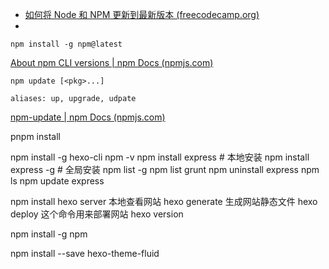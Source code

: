  - [如何将 Node 和 NPM 更新到最新版本 (freecodecamp.org)](https://www.freecodecamp.org/chinese/news/how-to-update-node-and-npm-to-the-latest-version/)
 - 
 
 ```shell
npm install -g npm@latest
```
  [About npm CLI versions | npm Docs (npmjs.com)](https://docs.npmjs.com/about-npm-versions)


```shell
npm update [<pkg>...]

aliases: up, upgrade, udpate
```
 
[npm-update | npm Docs (npmjs.com)](https://docs.npmjs.com/cli/v10/commands/npm-update)


pnpm install

npm install -g hexo-cli
npm -v
npm install express          # 本地安装
npm install express -g   # 全局安装
npm list -g
npm list grunt
npm uninstall express
npm ls
npm update express

npm install
hexo server 本地查看网站
hexo generate 生成网站静态文件
hexo deploy 这个命令用来部署网站
hexo version

npm install -g npm

npm install --save hexo-theme-fluid
